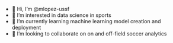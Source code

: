 - 👋 Hi, I’m @mlopez-ussf
- 👀 I’m interested in data science in sports
- 🌱 I’m currently learning machine learning model creation and deployment
- 💞️ I’m looking to collaborate on on and off-field soccer analytics

<!---
mlopez-ussf/mlopez-ussf is a ✨ special ✨ repository because its `README.md` (this file) appears on your GitHub profile.
You can click the Preview link to take a look at your changes.
--->
